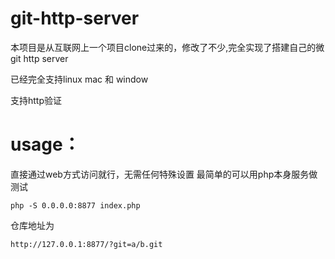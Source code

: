 # git-http-server
本项目是从互联网上一个项目clone过来的，修改了不少,完全实现了搭建自己的微git http server

已经完全支持linux mac 和 window

支持http验证

# usage：

直接通过web方式访问就行，无需任何特殊设置
最简单的可以用php本身服务做测试
```
php -S 0.0.0.0:8877 index.php
```

仓库地址为
```
http://127.0.0.1:8877/?git=a/b.git
```
